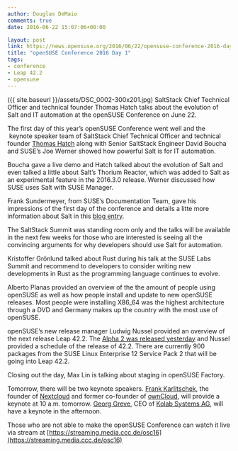 ```yaml
---
author: Douglas DeMaio
comments: true
date: 2016-06-22 15:07:06+00:00

layout: post
link: https://news.opensuse.org/2016/06/22/opensuse-conference-2016-day-1/
title: "openSUSE Conference 2016 Day 1"
tags:
- conference
- Leap 42.2
- opensuse
---
```

({{ site.baseurl }}/assets/DSC_0002-300x201.jpg) SaltStack Chief Technical Officer and technical founder Thomas Hatch talks about the evolution of Salt and IT automation at the openSUSE Conference on June 22.

The first day of this year’s openSUSE Conference went well and the  keynote speaker team of SaltStack Chief Technical Officer and technical founder [Thomas Hatch](https://saltstack.com/leadership/) along with Senior SaltStack Engineer David Boucha and SUSE’s Joe Werner showed how powerful Salt is for IT automation.

Boucha gave a live demo and Hatch talked about the evolution of Salt and even talked a little about Salt’s Thorium Reactor, which was added to Salt as an experimental feature in the 2016.3.0 release. Werner discussed how SUSE uses Salt with SUSE Manager.

Frank Sundermeyer, from SUSE’s Documentation Team, gave his impressions of the first day of the conference and details a litte more information about Salt in this [blog entry](https://www.suse.com/communities/blog/opensuse-conference-first-impressions-day-one/).

The SaltStack Summit was standing room only and the talks will be available in the next few weeks for those who are interested is seeing all the convincing arguments for why developers should use Salt for automation.

<!-- more -->Kristoffer Grönlund talked about Rust during his talk at the SUSE Labs Summit and recommend to developers to consider writing new developments in Rust as the programming language continues to evolve.

Alberto Planas provided an overview of the the amount of people using openSUSE as well as how people install and update to new openSUSE releases. Most people were installing X86_64 was the highest architecture through a DVD and Germany makes up the country with the most use of openSUSE.

openSUSE’s new release manager Ludwig Nussel provided an overview of the next release Leap 42.2. The [Alpha 2 was released yesterday](http://distrowatch.com/?newsid=09452) and Nussel provided a schedule of the release of 42.2. There are currently 900 packages from the SUSE Linux Enterprise 12 Service Pack 2 that will be going into Leap 42.2.

Closing out the day, Max Lin is talking about staging in openSUSE Factory.

Tomorrow, there will be two keynote speakers. [Frank Karlitschek](http://karlitschek.de/), the founder of [Nextcloud](https://nextcloud.com/) and former co-founder of [ownCloud](https://owncloud.org/), will provide a keynote at 10 a.m. tomorrow. [Georg Greve](https://en.wikipedia.org/wiki/Georg_C._F._Greve), CEO of [Kolab Systems AG](https://kolabsystems.com/), will have a keynote in the afternoon.

Those who are not able to make the openSUSE Conference can watch it live via stream at [https://streaming.media.ccc.de/osc16](https://streaming.media.ccc.de/osc16)		
